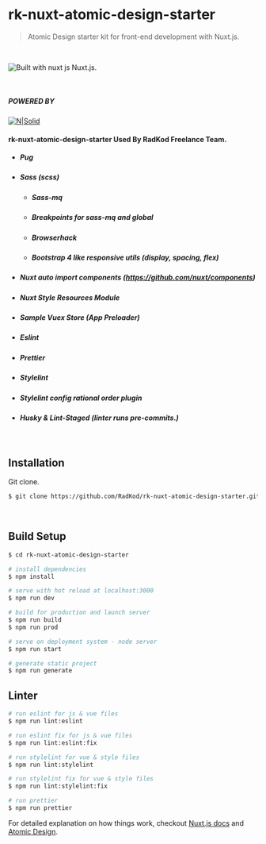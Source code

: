 # rk-nuxt-atomic-design-starter

> Atomic Design starter kit for front-end development with Nuxt.js.

<br>

![Built with nuxt js](https://user-images.githubusercontent.com/22690563/72204887-c64a1b80-348d-11ea-9dee-f0760fe70fad.png) Nuxt.js.

&nbsp;

##### POWERED BY

[![N|Solid](https://i.ibb.co/q5G6N0n/radkod-mail-imza.png)](https://www.radkod.com)

#### rk-nuxt-atomic-design-starter Used By RadKod Freelance Team.

- ##### Pug
- ##### Sass (scss)
  - ##### Sass-mq
  - ##### Breakpoints for sass-mq and global
  - ##### Browserhack
  - ##### Bootstrap 4 like responsive utils (display, spacing, flex)
- ##### Nuxt auto import components (https://github.com/nuxt/components)
- ##### Nuxt Style Resources Module
- ##### Sample Vuex Store (App Preloader)
- ##### Eslint
- ##### Prettier
- ##### Stylelint
- ##### Stylelint config rational order plugin
- ##### Husky & Lint-Staged (linter runs pre-commits.)

&nbsp;

## Installation

Git clone.

```bash
$ git clone https://github.com/RadKod/rk-nuxt-atomic-design-starter.git
```

&nbsp;

## Build Setup

```bash
$ cd rk-nuxt-atomic-design-starter

# install dependencies
$ npm install

# serve with hot reload at localhost:3000
$ npm run dev

# build for production and launch server
$ npm run build
$ npm run prod

# serve on deployment system - node server
$ npm run start

# generate static project
$ npm run generate

```

## Linter

```bash
# run eslint for js & vue files
$ npm run lint:eslint

# run eslint fix for js & vue files
$ npm run lint:eslint:fix

# run stylelint for vue & style files
$ npm run lint:stylelint

# run stylelint fix for vue & style files
$ npm run lint:stylelint:fix

# run prettier
$ npm run prettier

```

For detailed explanation on how things work, checkout [Nuxt.js docs](https://nuxtjs.org) and [Atomic Design](https://atomicdesign.bradfrost.com/chapter-2/).
